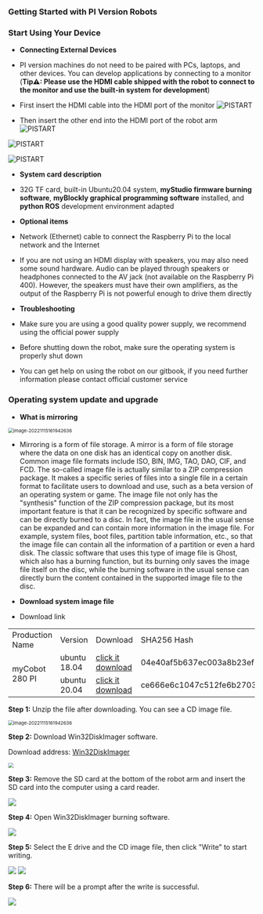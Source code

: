 ### Getting Started with PI Version Robots

###  Start Using Your Device

- **Connecting External Devices**

- PI version machines do not need to be paired with PCs, laptops, and other devices. You can develop applications by connecting to a monitor (**Tip⚠: Please use the HDMI cable shipped with the robot to connect to the monitor and use the built-in system for development**)

- First insert the HDMI cable into the HDMI port of the monitor
![PISTART](../../../resource/3-FunctionsAndApplications/5.BasicFunction/5.1-Functionlnstruction/PIstart1.jpg)

- Then insert the other end into the HDMI port of the robot arm
![PISTART](../../../resource/3-FunctionsAndApplications/5.BasicFunction/5.1-Functionlnstruction/PIstart2.jpg)

![PISTART](../../../resource/3-FunctionsAndApplications/5.BasicFunction/5.1-Functionlnstruction/PIstart3.jpg)

![PISTART](../../../resource/3-FunctionsAndApplications/5.BasicFunction/5.1-Functionlnstruction/PIstart4.jpg)

- **System card description**

- 32G TF card, built-in Ubuntu20.04 system, **myStudio firmware burning software**, **myBlockly graphical programming software** installed, and **python ROS** development environment adapted

- **Optional items**

- Network (Ethernet) cable to connect the Raspberry Pi to the local network and the Internet

- If you are not using an HDMI display with speakers, you may also need some sound hardware. Audio can be played through speakers or headphones connected to the AV jack (not available on the Raspberry Pi 400). However, the speakers must have their own amplifiers, as the output of the Raspberry Pi is not powerful enough to drive them directly

- **Troubleshooting**

- Make sure you are using a good quality power supply, we recommend using the official power supply

- Before shutting down the robot, make sure the operating system is properly shut down

- You can get help on using the robot on our gitbook, if you need further information please contact official customer service

### Operating system update and upgrade

- **What is mirroring**

<img src="../../../resource/3-FunctionsAndApplications/5.BasicFunction/5.1-Functionlnstruction/systemupdata.jpg" alt="image-20221115161942636" style="zoom: 67%;" />

- Mirroring is a form of file storage. A mirror is a form of file storage where the data on one disk has an identical copy on another disk. Common image file formats include ISO, BIN, IMG, TAO, DAO, CIF, and FCD. The so-called image file is actually similar to a ZIP compression package. It makes a specific series of files into a single file in a certain format to facilitate users to download and use, such as a beta version of an operating system or game. The image file not only has the "synthesis" function of the ZIP compression package, but its most important feature is that it can be recognized by specific software and can be directly burned to a disc. In fact, the image file in the usual sense can be expanded and can contain more information in the image file. For example, system files, boot files, partition table information, etc., so that the image file can contain all the information of a partition or even a hard disk. The classic software that uses this type of image file is Ghost, which also has a burning function, but its burning only saves the image file itself on the disc, while the burning software in the usual sense can directly burn the content contained in the supported image file to the disc.

- **Download system image file**

- Download link

<table>
    <tr>
        <td>Production Name</td>
        <td>Version</td>
        <td>Download</td>
        <td>SHA256 Hash</td>
    </tr>
    <tr>
        <td rowspan='2'>myCobot 280 PI</td>
        <td>ubuntu 18.04</td>
        <td>
            <a href="https://download-elephantrobotics.oss-cn-shenzhen.aliyuncs.com/Product_software/iMage-ISO/myCobot-280/myCobot_280_ubuntu_V20221030-shrink.zip">click it download</a>
        </td>
        <td>04e40af5b637ec003a8b23ef9012e353361fd336db4e17cf9a65feb75e92927e</td>
    </tr>
    <tr>
        <td>ubuntu 20.04</td>
        <td>
            <a href="https://download-elephantrobotics.oss-cn-shenzhen.aliyuncs.com/Product_software/iMage-ISO/myCobot-280/myCobot_280_ubuntu_V20230222_20.04Pi_aarch64_shrunk.img.gz">click it download</a>
        </td>
        <td>ce666e6c1047c512fe6b270336d472e48f231be12808729ed57f743f9d284397</td>
    </tr>
</table>




**Step 1:** Unzip the file after downloading. You can see a CD image file.

<img src="../../../resource/3-FunctionsAndApplications/5.BasicFunction/5.1-Functionlnstruction/1.jpg" alt="image-20221115161942636" style="zoom: 67%;" />

**Step 2:** Download Win32DiskImager software.

Download address: [Win32DiskImager](https://sourceforge.net/projects/win32diskimager/)

<img src="../../../resource/3-FunctionsAndApplications/5.BasicFunction/5.1-Functionlnstruction/systemup2.PNG" style="zoom: 67%;" />

**Step 3:** Remove the SD card at the bottom of the robot arm and insert the SD card into the computer using a card reader.

<img src="../../../resource/3-FunctionsAndApplications/5.BasicFunction/5.1-Functionlnstruction/systemup3.PNG">

**Step 4:** Open Win32DiskImager burning software.

<img src="../../../resource/3-FunctionsAndApplications/5.BasicFunction/5.1-Functionlnstruction/systemup4.PNG">

**Step 5:** Select the E drive and the CD image file, then click "Write" to start writing.

<img src="../../../resource/3-FunctionsAndApplications/5.BasicFunction/5.1-Functionlnstruction/5.jpg">

<img src="../../../resource/3-FunctionsAndApplications/5.BasicFunction/5.1-Functionlnstruction/6.jpg">

**Step 6:** There will be a prompt after the write is successful.

<img src="../../../resource/3-FunctionsAndApplications/5.BasicFunction/5.1-Functionlnstruction/7.jpg">



